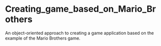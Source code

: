 # Creating_game_based_on_Mario_Brothers
An object-oriented approach to creating a game application based on the example of the Mario Brothers game.
